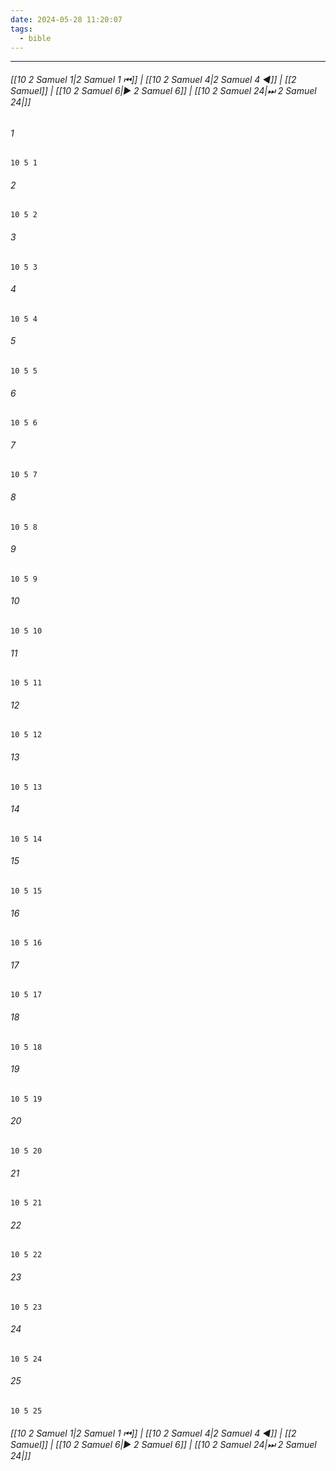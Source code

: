 ```yaml
---
date: 2024-05-28 11:20:07
tags:
  - bible
---
```

___

###### [[10 2 Samuel 1|2 Samuel 1 ⏮]] | [[10 2 Samuel 4|2 Samuel 4 ◀]] | [[2 Samuel]] | [[10 2 Samuel 6|▶ 2 Samuel 6]] | [[10 2 Samuel 24|⏭ 2 Samuel 24|]]

###### 1
``` verse
10 5 1 
```
###### 2
``` verse
10 5 2 
```
###### 3
``` verse
10 5 3 
```
###### 4
``` verse
10 5 4 
```
###### 5
``` verse
10 5 5 
```
###### 6
``` verse
10 5 6 
```
###### 7
``` verse
10 5 7 
```
###### 8
``` verse
10 5 8 
```
###### 9
``` verse
10 5 9 
```
###### 10
``` verse
10 5 10 
```
###### 11
``` verse
10 5 11 
```
###### 12
``` verse
10 5 12 
```
###### 13
``` verse
10 5 13 
```
###### 14
``` verse
10 5 14 
```
###### 15
``` verse
10 5 15 
```
###### 16
``` verse
10 5 16 
```
###### 17
``` verse
10 5 17 
```
###### 18
``` verse
10 5 18 
```
###### 19
``` verse
10 5 19 
```
###### 20
``` verse
10 5 20 
```
###### 21
``` verse
10 5 21 
```
###### 22
``` verse
10 5 22 
```
###### 23
``` verse
10 5 23 
```
###### 24
``` verse
10 5 24 
```
###### 25
``` verse
10 5 25 
```

###### [[10 2 Samuel 1|2 Samuel 1 ⏮]] | [[10 2 Samuel 4|2 Samuel 4 ◀]] | [[2 Samuel]] | [[10 2 Samuel 6|▶ 2 Samuel 6]] | [[10 2 Samuel 24|⏭ 2 Samuel 24|]]

